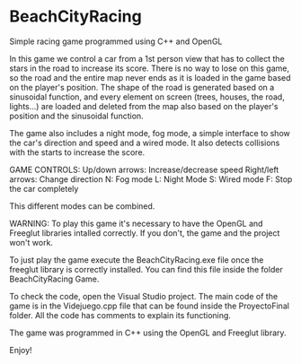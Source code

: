 # BeachCityRacing
Simple racing game programmed using C++ and OpenGL

In this game we control a car from a 1st person view that has to collect the stars in the road to increase its score. There is no way to lose on this game, so the road and the entire map never ends as it is loaded in the game based on the player's position. The shape of the road is generated based on a sinusoidal function, and every element on screen (trees, houses, the road, lights...) are loaded and deleted from the map also based on the player's position and the sinusoidal function.

The game also includes a night mode, fog mode, a simple interface to show the car's direction and speed and a wired mode. It also detects collisions with the starts to increase the score.


GAME CONTROLS:
Up/down arrows: Increase/decrease speed
Right/left arrows: Change direction
N: Fog mode
L: Night Mode
S: Wired mode
F: Stop the car completely

This different modes can be combined.

WARNING:
To play this game it's necessary to have the OpenGL and Freeglut libraries intalled correctly. If you don't, the game and the project won't work.

To just play the game execute the BeachCityRacing.exe file once the freeglut library is correctly installed. You can find this file inside the folder BeachCityRacing Game.

To check the code, open the Visual Studio project. The main code of the game is in the Videjuego.cpp file that can be found inside the ProyectoFinal folder. All the code has comments to explain its functioning.

The game was programmed in C++ using the OpenGL and Freeglut library.

Enjoy!
